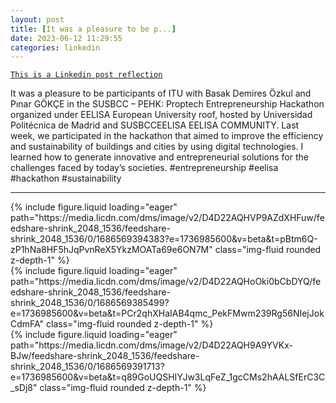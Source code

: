 ```yaml
---
layout: post
title: [It was a pleasure to be p...]
date: 2023-06-12 11:29:55
categories: linkedin
---
```


[`This is a Linkedin post reflection`](https://www.linkedin.com/feed/update/urn:li:activity:7073984762805202945)

It was a pleasure to be participants of ITU with Basak Demires Özkul and Pınar GÖKÇE in the SUSBCC – PEHK: Proptech Entrepreneurship Hackathon organized under EELISA European University roof, hosted by Universidad Politécnica de Madrid and SUSBCCEELISA EELISA COMMUNITY. Last week, we participated in the hackathon that aimed to improve the efficiency and sustainability of buildings and cities by using digital technologies. I learned how to generate innovative and entrepreneurial solutions for the challenges faced by today’s societies.
#entrepreneurship #eelisa #hackathon #sustainability

<hr>
<div class="row mt-3">

<div class="col-sm mt-3 mt-md-0">{% include figure.liquid loading="eager" path="https://media.licdn.com/dms/image/v2/D4D22AQHVP9AZdXHFuw/feedshare-shrink_2048_1536/feedshare-shrink_2048_1536/0/1686569394383?e=1736985600&v=beta&t=pBtm6Q-zP1hNa8HF5hJqPvnReX5YkzMOATa69e6ON7M" class="img-fluid rounded z-depth-1" %}</div>
<div class="col-sm mt-3 mt-md-0">{% include figure.liquid loading="eager" path="https://media.licdn.com/dms/image/v2/D4D22AQHoOki0bCbDYQ/feedshare-shrink_2048_1536/feedshare-shrink_2048_1536/0/1686569385499?e=1736985600&v=beta&t=PCr2qhXHaIAB4qmc_PekFMwm239Rg56NIejJokCdmFA" class="img-fluid rounded z-depth-1" %}</div>
<div class="col-sm mt-3 mt-md-0">{% include figure.liquid loading="eager" path="https://media.licdn.com/dms/image/v2/D4D22AQH9A9YVKx-BJw/feedshare-shrink_2048_1536/feedshare-shrink_2048_1536/0/1686569391713?e=1736985600&v=beta&t=q89GoUQSHIYJw3LqFeZ_1gcCMs2hAALSfErC3C_sDj8" class="img-fluid rounded z-depth-1" %}</div>

</div>
